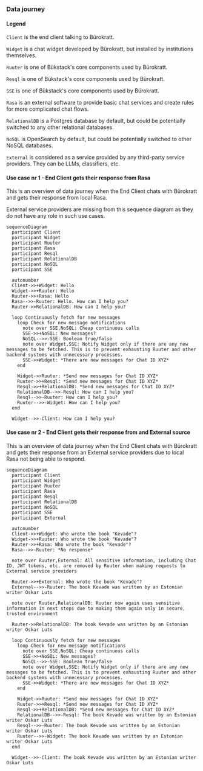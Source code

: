### Data journey

#### Legend

`Client` is the end client talking to Bürokratt.

`Widget` is a chat widget developed by Bürokratt, but installed by institutions themselves.

`Ruuter` is one of Bükstack's core components used by Bürokratt.

`Resql` is one of Bükstack's core components used by Bürokratt.

`SSE` is one of Bükstack's core components used by Bürokratt.

`Rasa` is an external software to provide basic chat services and create rules for more complicated chat flows.

`RelationalDB` is a Postgres database by default, but could be potentially switched to any other relational databases.

`NoSQL` is OpenSearch by default, but could be potentially switched to other NoSQL databases.

`External` is considered as a service provided by any third-party service providers. They can be LLMs, classifiers, etc.

#### Use case nr 1 - End Client gets their response from Rasa

This is an overview of data journey when the End Client chats with Bürokratt and gets their response from local Rasa.

External service providers are missing from this sequence diagram as they do not have any role in such use cases.

```mermaid
sequenceDiagram
  participant Client
  participant Widget
  participant Ruuter
  participant Rasa
  participant Resql
  participant RelationalDB
  participant NoSQL
  participant SSE

  autonumber
  Client->>+Widget: Hello
  Widget->>+Ruuter: Hello
  Ruuter->>+Rasa: Hello
  Rasa-->>-Ruuter: Hello. How can I help you?
  Ruuter->>RelationalDB: How can I help you?

  loop Continuously fetch for new messages
    loop Check for new message notifications
      note over SSE,NoSQL: Cheap continuous calls
      SSE->>+NoSQL: New messages?
      NoSQL-->>-SSE: Boolean true/false
      note over Widget,SSE: Notify Widget only if there are any new messages to be fetched. This is to prevent exhausting Ruuter and other backend systems with unnecessary processes.
      SSE->>Widget: *There are new messages for Chat ID XYZ*
    end

    Widget->>Ruuter: *Send new messages for Chat ID XYZ*
    Ruuter->>+Resql: *Send new messages for Chat ID XYZ*
    Resql->>+RelationalDB: *Send new messages for Chat ID XYZ*
    RelationalDB-->>-Resql: How can I help you?
    Resql-->>-Ruuter: How can I help you?
    Ruuter-->>-Widget: How can I help you?
  end
  
  Widget-->>-Client: How can I help you?
```

#### Use case nr 2 - End Client gets their response from and External source

This is an overview of data journey when the End Client chats with Bürokratt and gets their response from an External service providers due to local Rasa not being able to respond.


```mermaid
sequenceDiagram
  participant Client
  participant Widget
  participant Ruuter
  participant Rasa
  participant Resql
  participant RelationalDB
  participant NoSQL
  participant SSE
  participant External

  autonumber
  Client->>+Widget: Who wrote the book "Kevade"?
  Widget->>+Ruuter: Who wrote the book "Kevade"?
  Ruuter->>+Rasa: Who wrote the book "Kevade"?
  Rasa-->>-Ruuter: *No response*

  note over Ruuter,External: All sensitive information, including Chat ID, JWT tokens, etc. are removed by Ruuter when making requests to External service providers

  Ruuter->>+External: Who wrote the book "Kevade"?
  External-->>-Ruuter: The book Kevade was written by an Estonian writer Oskar Luts

  note over Ruuter,RelationalDB: Ruuter now again uses sensitive information in next steps due to making them again only in secure, trusted environment

  Ruuter->>RelationalDB: The book Kevade was written by an Estonian writer Oskar Luts

  loop Continuously fetch for new messages
    loop Check for new message notifications
      note over SSE,NoSQL: Cheap continuous calls
      SSE->>+NoSQL: New messages?
      NoSQL-->>-SSE: Boolean true/false
      note over Widget,SSE: Notify Widget only if there are any new messages to be fetched. This is to prevent exhausting Ruuter and other backend systems with unnecessary processes.
      SSE->>Widget: *There are new messages for Chat ID XYZ*
    end

    Widget->>Ruuter: *Send new messages for Chat ID XYZ*
    Ruuter->>+Resql: *Send new messages for Chat ID XYZ*
    Resql->>+RelationalDB: *Send new messages for Chat ID XYZ*
    RelationalDB-->>-Resql: The book Kevade was written by an Estonian writer Oskar Luts
    Resql-->>-Ruuter: The book Kevade was written by an Estonian writer Oskar Luts
    Ruuter-->>-Widget: The book Kevade was written by an Estonian writer Oskar Luts
  end
  
  Widget-->>-Client: The book Kevade was written by an Estonian writer Oskar Luts
```
